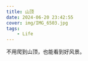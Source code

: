 ```yaml
---
title: 山顶
date: 2024-06-20 23:42:55
cover: img/IMG_6503.jpg
tags:
    - Life
---
```


不用爬到山顶，也能看到好风景。
